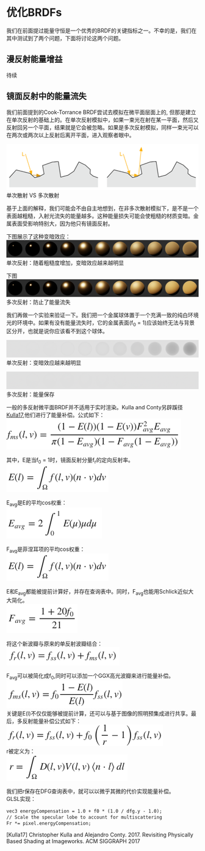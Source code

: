# 优化BRDFs

我们在前面提过能量守恒是一个优秀的BRDF的关键指标之一。不幸的是，我们在其中测试到了两个问题，下面将讨论这两个问题。

## 漫反射能量增益
待续

## 镜面反射中的能量流失
我们前面提到的Cook-Torrance BRDF尝试去模拟在微平面层面上的, 但那是建立在单次反射的基础上的。在单次反射模拟中，如果一束光在射在某一平面，然后又反射回另一个平面，结果就是它会被忽略。如果是多次反射模拟，同样一束光可以在两次或两次以上反射后离开平面，进入观察者眼中。

![diagram_single_vs_multi_scatter](../../assets/material/4.7/diagram_single_vs_multi_scatter.png)
单次散射 VS 多次散射

基于上面的解释，我们可能会不由自主地想到，在非多次散射模拟下，是不是一个表面越粗糙，入射光流失的能量越多。这种能量损失可能会使粗糙的材质变暗。金属表面受影响特别大，因为他只有镜面反射。

下图展示了这种变暗效应：
![material_metallic_energy_loss](../../assets/material/4.7/material_metallic_energy_loss.png)
单次反射：随着粗糙度增加，变暗效应越来越明显

下图
![material_metallic_energy_preservation](../../assets/material/4.7/material_metallic_energy_preservation.png)
多次反射：防止了能量流失

我们再做一个实验来验证一下。我们把一个金属球体置于一个充满一致的纯白环境光的环境中。如果有没有能量流失时，它的金属表面(f<sub>0</sub> = 1)应该始终无法与背景区分开，也就是说你应该看不到这个球体。

![material_furnace_energy_loss](../../assets/material/4.7/material_furnace_energy_loss.png)
单次反射：变暗效应越来越明显

![material_furnace_energy_preservation](../../assets/material/4.7/material_furnace_energy_preservation.png)
多次反射：能量保存

一般的多反射微平面BRDF并不适用于实时渲染。Kulla and Conty另辟蹊径[Kulla17](#Kulla17),他们进行了能量补偿。公式如下：
![Kulla17](../../assets/material/4.7/Kulla17.png)

其中，E是当f<sub>0</sub> = 1时，镜面反射分量f<sub>r</sub>的定向反射率。  
![24](../../assets/material/4.7/24.png)

E<sub>avg</sub>是E的平均cos权重：  
![25](../../assets/material/4.7/25.png)

F<sub>avg</sub>是菲涅耳项的平均cos权重：  
![24](../../assets/material/4.7/24.png)

E和E<sub>avg</sub>都能被提前计算好，并存在查询表中。同时，F<sub>avg</sub>也能用Schlick近似大大简化。    
![27](../../assets/material/4.7/27.png)

将这个新波瓣与原来的单反射波瓣结合：  
![28](../../assets/material/4.7/28.png) 

F<sub>avg</sub>可以被简化成f<sub>0</sub>,同时可以添加一个GGX高光波瓣来进行能量补偿。    
![29](../../assets/material/4.7/29.png)  
关键是E(l)不仅仅能够被提前计算，还可以与基于图像的照明预集成进行共享。最后，多反射能量补偿公式如下：    
![30](../../assets/material/4.7/30.png)  
r被定义为：  
![31](../../assets/material/4.7/31.png)

我们把r保存在DFG查询表中，就可以以微乎其微的代价实现能量补偿。  
GLSL实现：  
```
vec3 energyCompensation = 1.0 + f0 * (1.0 / dfg.y - 1.0);
// Scale the specular lobe to account for multiscattering
Fr *= pixel.energyCompensation;
```




<span id="Kulla17">[Kulla17] Christopher Kulla and Alejandro Conty. 2017. Revisiting Physically Based Shading at Imageworks. ACM SIGGRAPH 2017
</span>